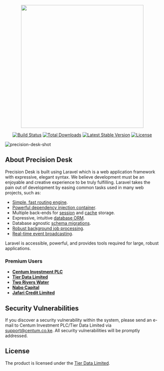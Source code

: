 <p align="center"><a href="https://laravel.com" target="_blank"><img src="https://raw.githubusercontent.com/laravel/art/master/logo-lockup/5%20SVG/2%20CMYK/1%20Full%20Color/laravel-logolockup-cmyk-red.svg" width="400"></a></p>

<p align="center">
<a href="https://travis-ci.org/laravel/framework"><img src="https://travis-ci.org/laravel/framework.svg" alt="Build Status"></a>
<a href="https://packagist.org/packages/laravel/framework"><img src="https://img.shields.io/packagist/dt/laravel/framework" alt="Total Downloads"></a>
<a href="https://packagist.org/packages/laravel/framework"><img src="https://img.shields.io/packagist/v/laravel/framework" alt="Latest Stable Version"></a>
<a href="https://packagist.org/packages/laravel/framework"><img src="https://img.shields.io/packagist/l/laravel/framework" alt="License"></a>
</p>

![precision-desk-shot](https://github.com/ckodhiambo/Support-Desk-System/assets/79510627/6ea442d5-1f17-49af-a69c-f19510d401e9)


## About Precision Desk

Precision Desk is built using Laravel which is a web application framework with expressive, elegant syntax. We believe development must be an enjoyable and creative experience to be truly fulfilling. Laravel takes the pain out of development by easing common tasks used in many web projects, such as:

- [Simple, fast routing engine](https://laravel.com/docs/routing).
- [Powerful dependency injection container](https://laravel.com/docs/container).
- Multiple back-ends for [session](https://laravel.com/docs/session) and [cache](https://laravel.com/docs/cache) storage.
- Expressive, intuitive [database ORM](https://laravel.com/docs/eloquent).
- Database agnostic [schema migrations](https://laravel.com/docs/migrations).
- [Robust background job processing](https://laravel.com/docs/queues).
- [Real-time event broadcasting](https://laravel.com/docs/broadcasting).

Laravel is accessible, powerful, and provides tools required for large, robust applications.


### Premium Users

- **[Centum Investment PLC](https://centum.co.ke/)** 
- **[Tier Data Limited](https://tierdata.co.ke/)**
- **[Two Rivers Water](https://water.tworivers.co.ke/)**
- **[Nabo Capital](https://www.nabocapital.com/)**
- **[Jafari Credit Limited](https://jafaricredit.co.ke/)**



## Security Vulnerabilities

If you discover a security vulnerability within the system, please send an e-mail to Centum Investment PLC/Tier Data Limited via [support@centum.co.ke](support@centum.co.ke). All security vulnerabilities will be promptly addressed.

## License

The product is licensed under the [Tier Data Limited](https://tierdata.co.ke/).
